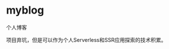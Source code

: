 <!--
 * @Descripttion: 
 * @version: 
 * @Author: Guo Kainan
 * @Date: 2021-04-21 19:17:47
 * @LastEditors: Guo Kainan
 * @LastEditTime: 2021-06-05 14:29:27
-->
# myblog
个人博客

项目弃坑，但是可以作为个人Serverless和SSR应用探索的技术积累。
